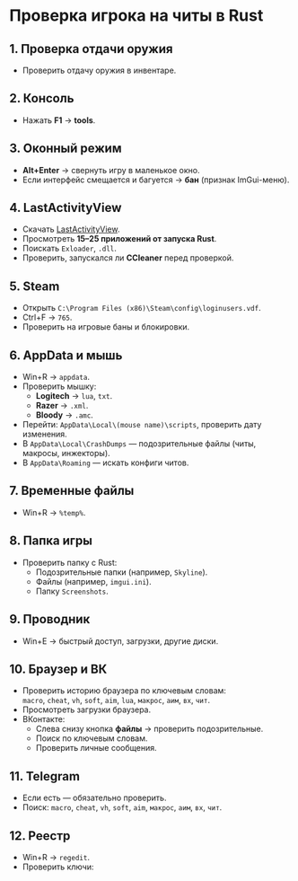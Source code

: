 # Проверка игрока на читы в Rust

## 1. Проверка отдачи оружия
- Проверить отдачу оружия в инвентаре.

## 2. Консоль
- Нажать **F1** → **tools**.

## 3. Оконный режим
- **Alt+Enter** → свернуть игру в маленькое окно.  
- Если интерфейс смещается и багуется → **бан** (признак ImGui-меню).

## 4. LastActivityView
- Скачать [LastActivityView](https://www.nirsoft.net/utils/computer_activity_view.html).  
- Просмотреть **15–25 приложений от запуска Rust**.  
- Поискать `Exloader`, `.dll`.  
- Проверить, запускался ли **CCleaner** перед проверкой.

## 5. Steam
- Открыть `C:\Program Files (x86)\Steam\config\loginusers.vdf`.  
- Ctrl+F → `765`.  
- Проверить на игровые баны и блокировки.

## 6. AppData и мышь
- Win+R → `appdata`.  
- Проверить мышку:
  - **Logitech** → `lua`, `txt`.  
  - **Razer** → `.xml`.  
  - **Bloody** → `.amc`.  
- Перейти: `AppData\Local\(mouse name)\scripts`, проверить дату изменения.  
- В `AppData\Local\CrashDumps` — подозрительные файлы (читы, макросы, инжекторы).  
- В `AppData\Roaming` — искать конфиги читов.

## 7. Временные файлы
- Win+R → `%temp%`.

## 8. Папка игры
- Проверить папку с Rust:  
  - Подозрительные папки (например, `Skyline`).  
  - Файлы (например, `imgui.ini`).  
  - Папку `Screenshots`.

## 9. Проводник
- Win+E → быстрый доступ, загрузки, другие диски.

## 10. Браузер и ВК
- Проверить историю браузера по ключевым словам:  
  `macro`, `cheat`, `vh`, `soft`, `aim`, `lua`, `макрос`, `аим`, `вх`, `чит`.  
- Просмотреть загрузки браузера.  
- ВКонтакте:  
  - Слева снизу кнопка **файлы** → проверить подозрительные.  
  - Поиск по ключевым словам.  
  - Проверить личные сообщения.

## 11. Telegram
- Если есть — обязательно проверить.  
- Поиск: `macro`, `cheat`, `vh`, `soft`, `aim`, `макрос`, `аим`, `вх`, `чит`.

## 12. Реестр
- Win+R → `regedit`.  
- Проверить ключи:
